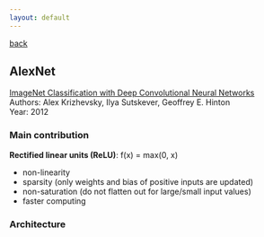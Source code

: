 ```yaml
---
layout: default
---
```


[back](../index.md)

## AlexNet

[ImageNet Classification with Deep Convolutional Neural Networks](https://proceedings.neurips.cc/paper_files/paper/2012/hash/c399862d3b9d6b76c8436e924a68c45b-Abstract.html)<br>
Authors: Alex Krizhevsky, Ilya Sutskever, Geoffrey E. Hinton <br>
Year: 2012 <br>

### Main contribution
**Rectified linear units (ReLU)**:
f(x) = max(0, x) <br>
* non-linearity
* sparsity (only weights and bias of positive inputs are updated)
* non-saturation (do not flatten out for large/small input values)
* faster computing

### Architecture
